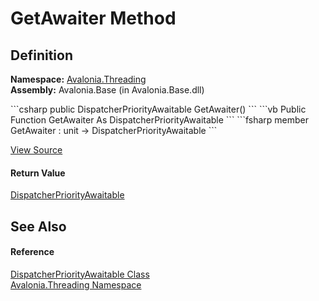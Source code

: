 # GetAwaiter Method




## Definition
**Namespace:** <a href="N_Avalonia_Threading">Avalonia.Threading</a>  
**Assembly:** Avalonia.Base (in Avalonia.Base.dll)

<Tabs groupId="api-code-preview">
<TabItem value="csharp" label="C#">
```csharp
public DispatcherPriorityAwaitable GetAwaiter()
```
</TabItem>
<TabItem value="vb" label="VB">
```vb
Public Function GetAwaiter As DispatcherPriorityAwaitable
```
</TabItem>
<TabItem value="fsharp" label="F#">
```fsharp
member GetAwaiter : unit -> DispatcherPriorityAwaitable 
```
</TabItem>
</Tabs>



<a href="https://github.com/AvaloniaUI/Avalonia/tree/master/src/Avalonia.Base/Threading/DispatcherPriorityAwaitable.cs#L27" title="View the source code">View Source</a>



#### Return Value
<a href="T_Avalonia_Threading_DispatcherPriorityAwaitable">DispatcherPriorityAwaitable</a>

## See Also


#### Reference
<a href="T_Avalonia_Threading_DispatcherPriorityAwaitable">DispatcherPriorityAwaitable Class</a>  
<a href="N_Avalonia_Threading">Avalonia.Threading Namespace</a>  

